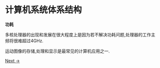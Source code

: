 # 计算机系统体系结构

**功耗**

多核处理器的出现和发展在很大程度上是因为若不解决功耗问题,处理器的工作主频将很难超过4GHz.

运动图像的存储,处理和显示是最常见的计算机应用之一.

[Next ->](什么是计算机系统体系结构.md)